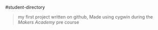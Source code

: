 #student-directory

> my first project written on github, Made using cygwin during the *Makers Academy* pre course 
